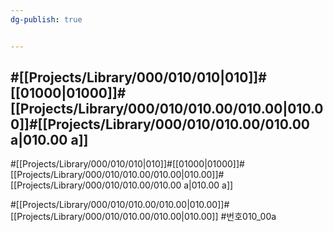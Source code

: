 ```yaml
---
dg-publish: true


---
```

#[[Projects/Library/000/010/010\|010]]#[[01000\|01000]]#[[Projects/Library/000/010/010.00/010.00\|010.00]]#[[Projects/Library/000/010/010.00/010.00 a\|010.00 a]]
---
#[[Projects/Library/000/010/010\|010]]#[[01000\|01000]]#[[Projects/Library/000/010/010.00/010.00\|010.00]]#[[Projects/Library/000/010/010.00/010.00 a\|010.00 a]]


#[[Projects/Library/000/010/010.00/010.00\|010.00]]#[[Projects/Library/000/010/010.00/010.00\|010.00]]
#번호010_00a


